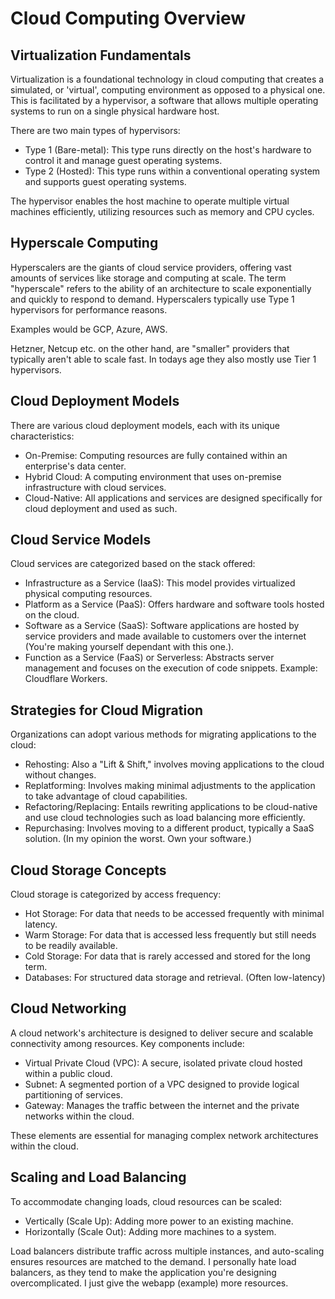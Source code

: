 # Cloud Computing Overview

## Virtualization Fundamentals

Virtualization is a foundational technology in cloud computing that creates a simulated, or 'virtual', computing environment as opposed to a physical one. This is facilitated by a hypervisor, a software that allows multiple operating systems to run on a single physical hardware host.

There are two main types of hypervisors:

- Type 1 (Bare-metal): This type runs directly on the host's hardware to control it and manage guest operating systems.
- Type 2 (Hosted): This type runs within a conventional operating system and supports guest operating systems.

The hypervisor enables the host machine to operate multiple virtual machines efficiently, utilizing resources such as memory and CPU cycles.

## Hyperscale Computing

Hyperscalers are the giants of cloud service providers, offering vast amounts of services like storage and computing at scale. The term "hyperscale" refers to the ability of an architecture to scale exponentially and quickly to respond to demand. Hyperscalers typically use Type 1 hypervisors for performance reasons.

Examples would be GCP, Azure, AWS.

Hetzner, Netcup etc. on the other hand, are "smaller" providers that typically aren't able to scale fast. In todays age they also mostly use Tier 1 hypervisors.
## Cloud Deployment Models

There are various cloud deployment models, each with its unique characteristics:

- On-Premise: Computing resources are fully contained within an enterprise's data center.
- Hybrid Cloud: A computing environment that uses on-premise infrastructure with cloud services.
- Cloud-Native: All applications and services are designed specifically for cloud deployment and used as such.

## Cloud Service Models

Cloud services are categorized based on the stack offered:

- Infrastructure as a Service (IaaS): This model provides virtualized physical computing resources.
- Platform as a Service (PaaS): Offers hardware and software tools hosted on the cloud.
- Software as a Service (SaaS): Software applications are hosted by service providers and made available to customers over the internet (You're making yourself dependant with this one.).
- Function as a Service (FaaS) or Serverless: Abstracts server management and focuses on the execution of code snippets. Example: Cloudflare Workers.

## Strategies for Cloud Migration

Organizations can adopt various methods for migrating applications to the cloud:

- Rehosting: Also a "Lift & Shift," involves moving applications to the cloud without changes.
- Replatforming: Involves making minimal adjustments to the application to take advantage of cloud capabilities.
- Refactoring/Replacing: Entails rewriting applications to be cloud-native and use cloud technologies such as load balancing more efficiently.
- Repurchasing: Involves moving to a different product, typically a SaaS solution. (In my opinion the worst. Own your software.)

## Cloud Storage Concepts

Cloud storage is categorized by access frequency:

- Hot Storage: For data that needs to be accessed frequently with minimal latency.
- Warm Storage: For data that is accessed less frequently but still needs to be readily available.
- Cold Storage: For data that is rarely accessed and stored for the long term.
- Databases: For structured data storage and retrieval. (Often low-latency)

## Cloud Networking

A cloud network's architecture is designed to deliver secure and scalable connectivity among resources. Key components include:

- Virtual Private Cloud (VPC): A secure, isolated private cloud hosted within a public cloud.
- Subnet: A segmented portion of a VPC designed to provide logical partitioning of services.
- Gateway: Manages the traffic between the internet and the private networks within the cloud.

These elements are essential for managing complex network architectures within the cloud.

## Scaling and Load Balancing

To accommodate changing loads, cloud resources can be scaled:

- Vertically (Scale Up): Adding more power to an existing machine.
- Horizontally (Scale Out): Adding more machines to a system.

Load balancers distribute traffic across multiple instances, and auto-scaling ensures resources are matched to the demand. I personally hate load balancers, as they tend to make the application you're designing overcomplicated. I just give the webapp (example) more resources.
